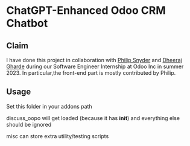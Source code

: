 # ChatGPT-Enhanced Odoo CRM Chatbot

## Claim

I have done this project in collaboration with [Philip Snyder](https://www.linkedin.com/in/philip-snyder-/) and [Dheeraj Gharde](https://www.linkedin.com/in/dheeraj-gharde/) during our Software Engineer Internship at Odoo Inc in summer 2023. In particular,the front-end part is mostly contributed by Philip.

## Usage

Set this folder in your addons path

discuss_oopo will get loaded (because it has __init__) and everything else should be ignored

misc can store extra utility/testing scripts

